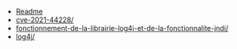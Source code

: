 * [Readme](004_exploits/log4j/README.md)
* [cve-2021-44228/](004_exploits/log4j/cve-2021-44228/CVE-2021-44228.md)
* [fonctionnement-de-la-librairie-log4j-et-de-la-fonctionnalite-jndi/](004_exploits/log4j/fonctionnement-de-la-librairie-log4j-et-de-la-fonctionnalite-jndi/FONCTIONNEMENT-DE-LA-LIBRAIRIE-LOG4J-ET-DE-LA-FONCTIONNALITE-JNDI.md)
* [log4j/](004_exploits/log4j/LOG4J.md)